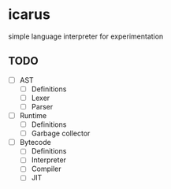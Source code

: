 # icarus
simple language interpreter for experimentation

## TODO

- [ ] AST
  - [ ] Definitions
  - [ ] Lexer
  - [ ] Parser

- [ ] Runtime
  - [ ] Definitions
  - [ ] Garbage collector

- [ ] Bytecode
  - [ ] Definitions
  - [ ] Interpreter
  - [ ] Compiler
  - [ ] JIT
